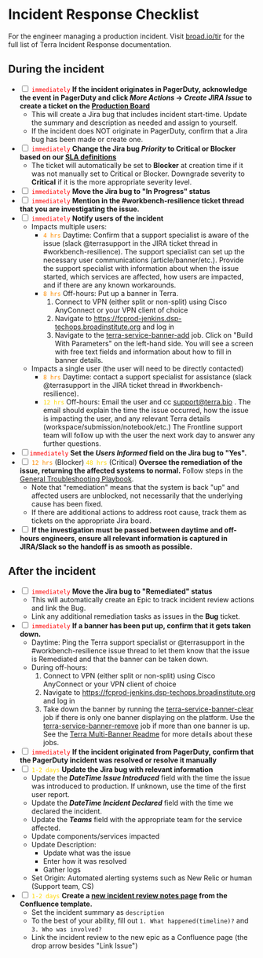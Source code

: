 # Incident Response Checklist
For the engineer managing a production incident. Visit [broad.io/tir](https://broad.io/tir) for the full list of Terra Incident Response documentation.

## During the incident
- <input type='checkbox'> <span style="color:red">`immediately`</span> **If the incident originates in PagerDuty, acknowledge the event in PagerDuty and click *More Actions* -> *Create JIRA Issue* to create a ticket on the [Production Board](https://broadworkbench.atlassian.net/secure/RapidBoard.jspa?rapidView=88&projectKey=PROD)**
    - This will create a Jira bug that includes incident start-time.  Update the summary and description as needed and assign to yourself.
    - If the incident does NOT originate in PagerDuty, confirm that a Jira bug has been made or create one. 
- <input type='checkbox'> <span style="color:red">`immediately`</span> **Change the Jira bug *Priority* to Critical or Blocker based on our [SLA definitions](https://docs.google.com/spreadsheets/d/1Qcfve-nHlS0Udq31nZlfwBDjguhsJ8sxm0Q7RqfZM8o/edit#gid=0)**
    - The ticket will automatically be set to **Blocker** at creation time if it was not manually set to Critical or Blocker. Downgrade severity to **Critical** if it is the more appropriate severity level.
- <input type='checkbox'> <span style="color:red">`immediately`</span> **Move the Jira bug to "In Progress" status**
- <input type='checkbox'> <span style="color:red">`immediately`</span> **Mention in the #workbench-resilience ticket thread that you are investigating the issue.** 
- <input type='checkbox'> <span style="color:red">`immediately`</span> **Notify users of the incident**
    - Impacts multiple users:
        - <span style="color:darkorange">`4 hrs`</span> Daytime: Confirm that a support specialist is aware of the issue (slack @terrasupport in the JIRA ticket thread in #workbench-resilience). The support specialist can set up the necessary user communications (article/banner/etc.). Provide the support specialist with information about when the issue started, which services are affected, how users are impacted, and if there are any known workarounds.
        - <span style="color:darkorange">`8 hrs`</span> Off-hours: Put up a banner in Terra.
            1. Connect to VPN (either split or non-split) using Cisco AnyConnect or your VPN client of choice
            2. Navigate to https://fcprod-jenkins.dsp-techops.broadinstitute.org and log in
            3. Navigate to the [terra-service-banner-add](https://fcprod-jenkins.dsp-techops.broadinstitute.org/job/terra-service-banner-add/) job. Click on "Build With Parameters" on the left-hand side. You will see a screen with free text fields and information about how to fill in banner details.       
    - Impacts a single user (the user will need to be directly contacted)
        - <span style="color:darkorange">`8 hrs`</span> Daytime: contact a support specialist for assistance (slack @terrasupport in the JIRA ticket thread in #workbench-resilience). 
        - <span style="color:gold">`12 hrs`</span> Off-hours: Email the user and cc support@terra.bio . The email should explain the time the issue occurred, how the issue is impacting the user, and any relevant Terra details (workspace/submission/notebook/etc.) The Frontline support team will follow up with the user the next work day to answer any further questions.
- <input type='checkbox'><span style="color:red">`immediately`</span> **Set the _Users Informed_ field on the Jira bug to "Yes".**
- <input type='checkbox'> <span style="color:darkorange">`12 hrs`</span> (Blocker) <span style="color:gold">`48 hrs`</span> (Critical) **Oversee the remediation of the issue, returning the affected systems to normal.**  Follow steps in the [General Troubleshooting Playbook](https://docs.google.com/document/d/1KUdZBrnedzCCYQTNNmUCn_NVgTvfVKby_dyU7Laq5g0/edit#).
    - Note that "remediation" means that the system is back "up" and affected users are unblocked, not necessarily that the underlying cause has been fixed.
    - If there are additional actions to address root cause, track them as tickets on the appropriate Jira board.
- <input type='checkbox'> **If the investigation must be passed between daytime and off-hours engineers, ensure all relevant information is captured in JIRA/Slack so the handoff is as smooth as possible.**

## After the incident
- <input type='checkbox'> <span style="color:red">`immediately`</span> **Move the Jira bug to "Remediated" status**
    - This will automatically create an Epic to track incident review actions and link the Bug.
    - Link any additional remediation tasks as issues in the **Bug** ticket. 
- <input type='checkbox'> <span style="color:red">`immediately`</span> **If a banner has been put up, confirm that it gets taken down.** 
    - Daytime: Ping the Terra support specialist or @terrasupport in the #workbench-resilience issue thread to let them know that the issue is Remediated and that the banner can be taken down.
    - During off-hours:
        1. Connect to VPN (either split or non-split) using Cisco AnyConnect or your VPN client of choice
        2. Navigate to https://fcprod-jenkins.dsp-techops.broadinstitute.org and log in
        3. Take down the banner by running the [terra-service-banner-clear](https://fcprod-jenkins.dsp-techops.broadinstitute.org/job/terra-service-banner-clear/) job if there is only one banner displaying on the platform. Use the [terra-service-banner-remove](https://fcprod-jenkins.dsp-techops.broadinstitute.org/job/terra-service-banner-remove/) job if more than one banner is up. See the [Terra Multi-Banner Readme](https://docs.google.com/document/d/16Av62pb1Dk6FiwqvhbcNE1hWq9WdLcP9iWvK-lZQmd0/edit#) for more details about these jobs.
- <input type='checkbox'> <span style="color:red">`immediately`</span> **If the incident originated from PagerDuty, confirm that the PagerDuty incident was resolved or resolve it manually**
- <input type='checkbox'> <span style="color:gold">`1-2 days`</span> **Update the Jira bug with relevant information**
    - Update the ***DateTime Issue Introduced*** field with the time the issue was introduced to production. If unknown, use the time of the first user report.
    - Update the ***DateTime Incident Declared*** field with the time we declared the incident.
    - Update the ***Teams*** field with the appropriate team for the service affected.
    - Update components/services impacted
    - Update Description:
        - Update what was the issue
        - Enter how it was resolved
        - Gather logs
    - Set Origin: Automated alerting systems such as New Relic or human (Support team, CS)
- <input type='checkbox'> <span style="color:gold">`1-2 days`</span> **Create a [new incident review notes page](https://broadworkbench.atlassian.net/wiki/spaces/AP/pages/702021656/Post+Mortems) from the Confluence template.**
    - Set the incident summary as `description`
    - To the best of your ability, fill out `1. What happened(timeline)?` and `3. Who was involved?`
    - Link the incident review to the new epic as a Confluence page (the drop arrow besides "Link Issue")
